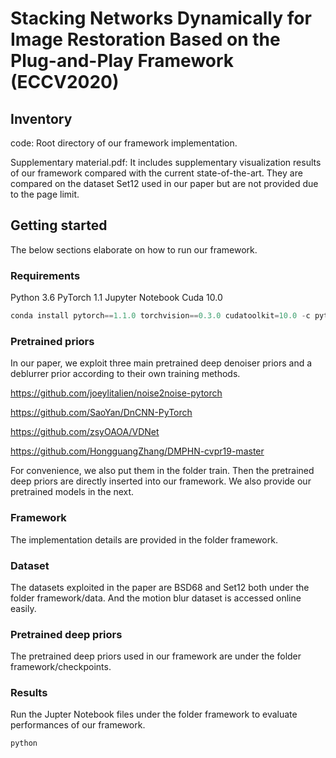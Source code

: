 # Stacking Networks Dynamically for Image Restoration Based on the Plug-and-Play Framework (ECCV2020)

## Inventory

code: Root directory of our framework implementation.

Supplementary material.pdf: It includes supplementary visualization results of our framework compared with the current state-of-the-art. They are compared on the dataset Set12 used in our paper but are not provided due to the page limit.

## Getting started 

The below sections elaborate on how to run our framework.

### Requirements 

Python 3.6 
PyTorch 1.1 
Jupyter Notebook 
Cuda 10.0


```python
conda install pytorch==1.1.0 torchvision==0.3.0 cudatoolkit=10.0 -c pytorch
```

### Pretrained priors 

In our paper, we exploit three main pretrained deep denoiser priors and a deblurrer prior according to their own training methods.

https://github.com/joeylitalien/noise2noise-pytorch

https://github.com/SaoYan/DnCNN-PyTorch

https://github.com/zsyOAOA/VDNet

https://github.com/HongguangZhang/DMPHN-cvpr19-master

For convenience, we also put them in the folder train.
Then the pretrained deep priors are directly inserted into our framework. We also provide our
pretrained models in the next.


### Framework 

The implementation details are provided in the folder framework.

### Dataset

The datasets exploited in the paper are BSD68 and Set12 both under the folder framework/data. And the motion blur dataset is accessed online easily.

### Pretrained deep priors 

The pretrained deep priors used in our framework are under the folder framework/checkpoints.

### Results 

Run the Jupter Notebook files under the folder framework to evaluate performances of our framework.


```
python

```
